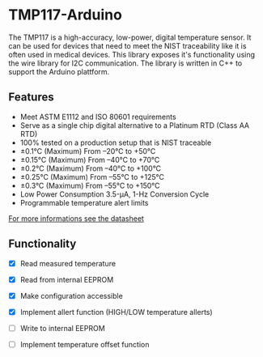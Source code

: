 # TMP117-Arduino

The TMP117 is a high-accuracy, low-power, digital temperature sensor. It can be used for devices that need to meet the NIST traceability like it is often used in medical devices.
This library exposes it's functionality using the wire library for I2C communication. The library is written in C++ to support the Arduino plattform.

## Features

- Meet ASTM E1112 and ISO 80601 requirements 
- Serve as a single chip digital alternative to a Platinum RTD (Class AA RTD)
- 100% tested on a production setup that is NIST traceable
- ±0.1°C (Maximum) From –20°C to +50°C
- ±0.15°C (Maximum) From –40°C to +70°C
- ±0.2°C (Maximum) From –40°C to +100°C
- ±0.25°C (Maximum) From –55°C to +125°C
- ±0.3°C (Maximum) From –55°C to +150°C
- Low Power Consumption 3.5-µA, 1-Hz Conversion Cycle
- Programmable temperature alert limits

    
[For more informations see the datasheet](http://www.ti.com/lit/ds/symlink/tmp117.pdf)
   
## Functionality

- [x] Read measured temperature
- [X] Read from internal EEPROM
- [x] Make configuration accessible
- [x] Implement allert function (HIGH/LOW temperature allerts) 
- [ ] Write to internal EEPROM
- [ ] Implement temperature offset function
 